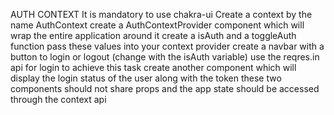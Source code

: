 AUTH CONTEXT
It is mandatory to use chakra-ui
Create a context by the name AuthContext
create a AuthContextProvider component which will wrap the entire application around it
create a isAuth and a toggleAuth function
pass these values into your context provider
create a navbar with a button to login or logout (change with the isAuth variable)
use the reqres.in api for login to achieve this task
create another component which will display the login status of the user along with the token
these two components should not share props and the app state should be accessed through the context api